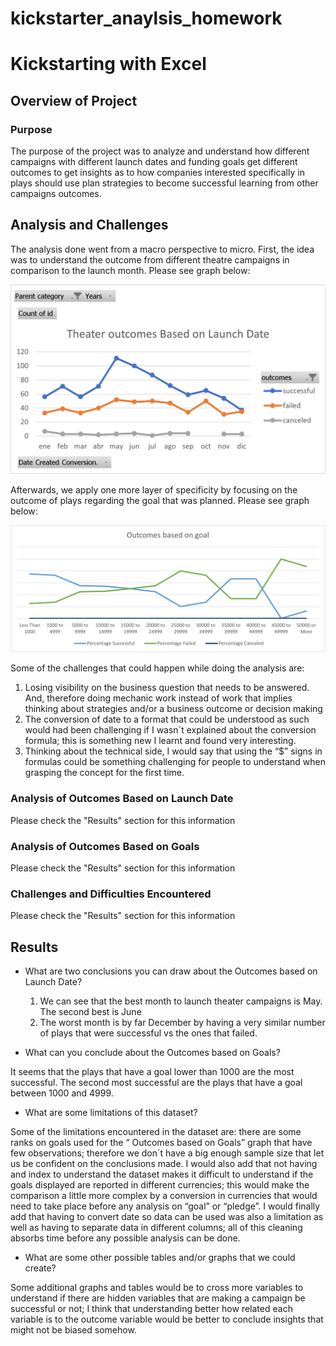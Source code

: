 # kickstarter_anaylsis_homework

# Kickstarting with Excel

## Overview of Project

### Purpose

The purpose of the project was to analyze and understand how different campaigns with different launch dates and funding goals get different outcomes to get insights as to how companies interested specifically in plays should use plan strategies to become successful learning from other campaigns outcomes.

## Analysis and Challenges

The analysis done went from a macro perspective to micro. First, the idea was to understand the outcome from different theatre campaigns in comparison to the launch month. Please see graph below: 

![Alt text](resources/Theater_Outcomes_vs_Launch.png "Theater Outcomes vs Launch")

Afterwards, we apply one more layer of specificity by focusing on the outcome of plays regarding the goal that was planned. Please see graph below:

![Alt text](resources/Outcomes_vs_Goals.png "Outcomes vs Goals")

Some of the challenges that could happen while doing the analysis are:
  1.	Losing visibility on the business question that needs to be answered. And, therefore doing mechanic work instead of work that implies thinking about strategies and/or a business outcome or decision making
  2.	The conversion of date to a format that could be understood as such would had been challenging if I wasn´t explained about the conversion formula; this is something new I learnt and found very interesting.
  3.	Thinking about the technical side, I would say that using the “$” signs in formulas could be something challenging for people to understand when grasping the concept for the first time.

### Analysis of Outcomes Based on Launch Date
Please check the "Results" section for this information

### Analysis of Outcomes Based on Goals
Please check the "Results" section for this information

### Challenges and Difficulties Encountered
Please check the "Results" section for this information

## Results

- What are two conclusions you can draw about the Outcomes based on Launch Date?


    1. We can see that the best month to launch theater campaigns is May. The second best is June
    2. The worst month is by far December by having a very similar number of plays that were successful vs the ones that failed.

- What can you conclude about the Outcomes based on Goals?

It seems that the plays that have a goal lower than 1000 are the most successful. The second most successful are the plays that have a goal between 1000 and 4999.

- What are some limitations of this dataset?


Some of the limitations encountered in the dataset are: there are some ranks on goals used for the “ Outcomes based on Goals” graph that have few observations; therefore we don´t have a big enough sample size that let us be confident on the conclusions made. I would also add that not having and index to understand the dataset makes it difficult to understand if the goals displayed are reported in different currencies; this would make the comparison a little more complex by a conversion in currencies that would need to take place before any analysis on “goal” or “pledge”. I would finally add that having to convert date so data can be used was also a limitation as well as having to separate data in different columns; all of this cleaning absorbs time before any possible analysis can be done.

- What are some other possible tables and/or graphs that we could create?


Some additional graphs and tables would be to cross more variables to understand if there are hidden variables that are making a campaign be successful or not; I think that understanding better how related each variable is to the outcome variable would be better to conclude insights that might not be biased somehow.
